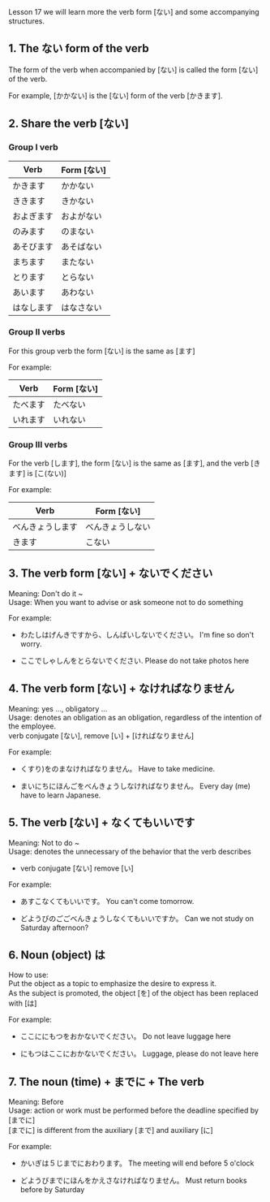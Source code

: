 Lesson 17 we will learn more the verb form [ない] and some accompanying
structures.

## 1. The ない form of the verb

The form of the verb when accompanied by [ない] is called the form [ない] of the
verb.

For example, [かかない] is the [ない] form of the verb [かきます].

## 2. Share the verb [ない]

### Group I verb

| Verb       | Form [ない] |
| ---------- | ----------- |
| かきます   | かかない    |
| ききます   | きかない    |
| およぎます | およがない  |
| のみます   | のまない    |
| あそびます | あそばない  |
| まちます   | またない    |
| とります   | とらない    |
| あいます   | あわない    |
| はなします | はなさない  |

### Group II verbs

For this group verb the form [ない] is the same as [ます]

For example:

| Verb     | Form [ない] |
| -------- | ----------- |
| たべます | たべない    |
| いれます | いれない    |

### Group III verbs

For the verb [します], the form [ない] is the same as [ます], and the verb
[きます] is [こ(ない)]

For example:

| Verb             | Form [ない]      |
| ---------------- | ---------------- |
| べんきょうします | べんきょうしない |
| きます           | こない           |

## 3. The verb form [ない] + ないでください

Meaning: Don't do it ~\
Usage: When you want to advise or ask someone not to do something

For example:

- わたしはげんきですから、しんぱいしないでください。 I'm fine so don't worry.

- ここでしゃしんをとらないでください. Please do not take photos here

## 4. The verb form [ない] + なければなりません

Meaning: yes …, obligatory …\
Usage: denotes an obligation as an obligation, regardless of the intention of
the employee.\
verb conjugate [ない], remove [い] + [ければなりません]

For example:

- くすり)をのまなければなりません。 Have to take medicine.

- まいにちにほんごをべんきょうしなければなりません。 Every day (me) have to
  learn Japanese.

## 5. The verb [ない] + なくてもいいです

Meaning: Not to do ~\
Usage: denotes the unnecessary of the behavior that the verb describes

- verb conjugate [ない] remove [い]

For example:

- あすこなくてもいいです。 You can't come tomorrow.

- どようびのごごべんきょうしなくてもいいですか。 Can we not study on Saturday
  afternoon?

## 6. Noun (object) は

How to use:\
Put the object as a topic to emphasize the desire to express it.\
As the subject is promoted, the object [を] of the object has been replaced with
[は]

For example:

- ここににもつをおかないでください。 Do not leave luggage here

- にもつはここにおかないでください。 Luggage, please do not leave here

## 7. The noun (time) + までに + The verb

Meaning: Before\
Usage: action or work must be performed before the deadline specified by
[までに]\
[までに] is different from the auxiliary [まで] and auxiliary [に]

For example:

- かいぎは５じまでにおわります。 The meeting will end before 5 o'clock

- どようびまでにほんをかえさなければなりません。 Must return books before by
  Saturday
